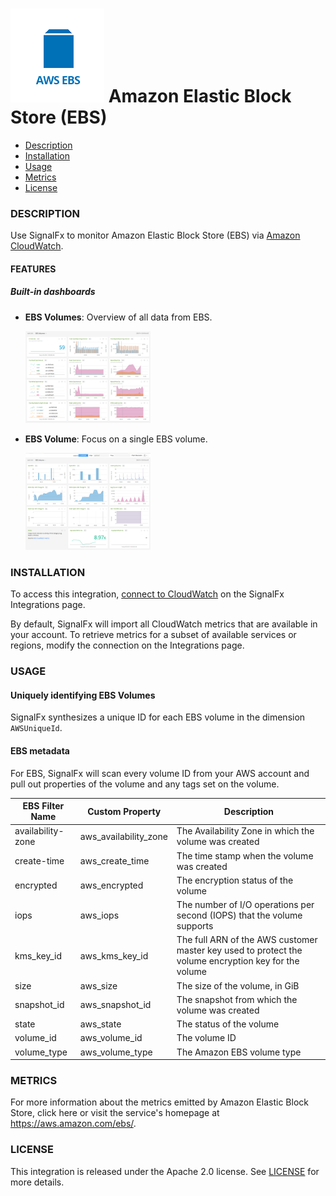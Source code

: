 # ![](./img/integration_awsebs.png) Amazon Elastic Block Store (EBS)

- [Description](#description)
- [Installation](#installation)
- [Usage](#usage)
- [Metrics](#metrics)
- [License](#license)

### DESCRIPTION

Use SignalFx to monitor Amazon Elastic Block Store (EBS) via [Amazon CloudWatch](../aws)<!-- sfx_link:aws -->. 

#### FEATURES

##### Built-in dashboards

- **EBS Volumes**: Overview of all data from EBS.
  
  [<img src='./img/dashboard_ebs_volumes.png' width=200px>](./img/dashboard_ebs_volumes.png)

- **EBS Volume**: Focus on a single EBS volume.
  
  [<img src='./img/dashboard_ebs_volume.png' width=200px>](./img/dashboard_ebs_volume.png)

### INSTALLATION

To access this integration, [connect to CloudWatch](../aws)<!-- sfx_link:aws --> on the SignalFx Integrations page. 

By default, SignalFx will import all CloudWatch metrics that are available in your account. To retrieve metrics for a subset of available services or regions, modify the connection on the Integrations page. 

### USAGE

#### Uniquely identifying EBS Volumes

SignalFx synthesizes a unique ID for each EBS volume in the dimension `AWSUniqueId`.

#### EBS metadata 

For EBS, SignalFx will scan every volume ID from your AWS account and pull out properties of the volume and any tags set on the volume.

| EBS Filter Name	| Custom Property	| Description |
|-----------------|-----------------|-------------|
| availability-zone	| aws_availability_zone |	The Availability Zone in which the volume was created |
| create-time	| aws_create_time |	The time stamp when the volume was created |
| encrypted	| aws_encrypted |	The encryption status of the volume |
| iops	| aws_iops |	The number of I/O operations per second (IOPS) that the volume supports |
| kms_key_id	| aws_kms_key_id |	The full ARN of the AWS customer master key used to protect the volume encryption key for the volume |
| size	| aws_size |	The size of the volume, in GiB |
| snapshot_id	| aws_snapshot_id |	The snapshot from which the volume was created |
| state	| aws_state |	The status of the volume |
| volume_id	| aws_volume_id |	The volume ID |
| volume_type	| aws_volume_type |	The Amazon EBS volume type |

### METRICS

For more information about the metrics emitted by Amazon Elastic Block Store, click here or visit the service's homepage at https://aws.amazon.com/ebs/.

### LICENSE

This integration is released under the Apache 2.0 license. See [LICENSE](./LICENSE) for more details.
